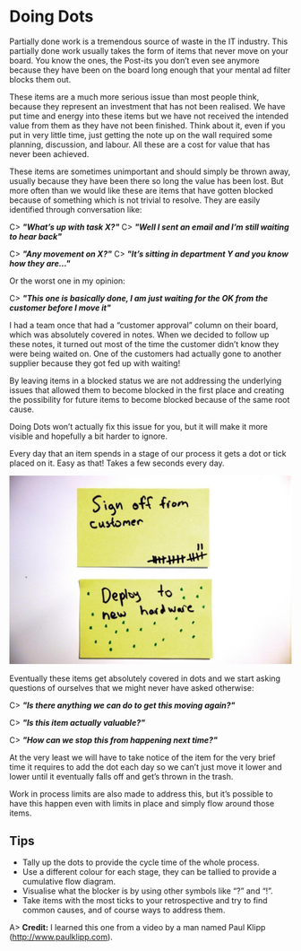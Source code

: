 # Doing Dots

Partially done work is a tremendous source of waste in the IT industry. This partially done work usually takes the form of items that never move on your board. You know the ones, the Post-its you don’t even see anymore because they have been on the board long enough that your mental ad filter blocks them out.

These items are a much more serious issue than most people think, because they represent an investment that has not been realised. We have put time and energy into these items but we have not received the intended value from them as they have not been finished. Think about it, even if you put in very little time, just getting the note up on the wall required some planning, discussion, and labour. All these are a cost for value that has never been achieved.

These items are sometimes unimportant and should simply be thrown away, usually because they have been there so long the value has been lost. But more often than we would like these are items that have gotten blocked because of something which is not trivial to resolve. They are easily identified through conversation like:

C> ***"What’s up with task X?"***
C> ***"Well I sent an email and I’m still waiting to hear back"***

C> ***"Any movement on X?"***
C> ***"It’s sitting in department Y and you know how they are…"***

Or the worst one in my opinion:

C> ***"This one is basically done, I am just waiting for the OK from the customer before I move it"***

I had a team once that had a “customer approval” column on their board, which was absolutely covered in notes. When we decided to follow up these notes, it turned out most of the time the customer didn’t know they were being waited on. One of the customers had actually gone to another supplier because they got fed up with waiting!

By leaving items in a blocked status we are not addressing the underlying issues that allowed them to become blocked in the first place and creating the possibility for future items to become blocked because of the same root cause.

Doing Dots won’t actually fix this issue for you, but it will make it more visible and hopefully a bit harder to ignore.

Every day that an item spends in a stage of our process it gets a dot or tick placed on it. Easy as that! Takes a few seconds every day.

![Two different styles of Doing Dots.](images/doing-dots.jpg)

Eventually these items get absolutely covered in dots and we start asking questions of ourselves that we might never have asked otherwise:

C> ***"Is there anything we can do to get this moving again?"***

C> ***"Is this item actually valuable?"***

C> ***"How can we stop this from happening next time?"***

At the very least we will have to take notice of the item for the very brief time it requires to add the dot each day so we can’t just move it lower and lower until it eventually falls off and get’s thrown in the trash.

Work in process limits are also made to address this, but it’s possible to have this happen even with limits in place and simply flow around those items.

## Tips
- Tally up the dots to provide the cycle time of the whole process.
- Use a different colour for each stage, they can be tallied to provide a cumulative flow diagram.
- Visualise what the blocker is by using other symbols like “?” and “!”.
- Take items with the most ticks to your retrospective and try to find common causes, and of course ways to address them.

A> **Credit:** I learned this one from a video by a man named Paul Klipp (<http://www.paulklipp.com>).
